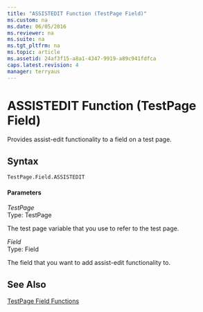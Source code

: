 ```yaml
---
title: "ASSISTEDIT Function (TestPage Field)"
ms.custom: na
ms.date: 06/05/2016
ms.reviewer: na
ms.suite: na
ms.tgt_pltfrm: na
ms.topic: article
ms.assetid: 24af3f15-a8a1-4347-9919-a89c941fdfca
caps.latest.revision: 4
manager: terryaus
---
```

# ASSISTEDIT Function (TestPage Field)
Provides assist\-edit functionality to a field on a test page.  
  
## Syntax  
  
```  
TestPage.Field.ASSISTEDIT  
```  
  
#### Parameters  
 *TestPage*  
 Type: TestPage  
  
 The test page variable that you use to refer to the test page.  
  
 *Field*  
 Type: Field  
  
 The field that you want to add assist\-edit functionality to.  
  
## See Also  
 [TestPage Field Functions](../dynamics-nav/TestPage-Field-Functions.md)